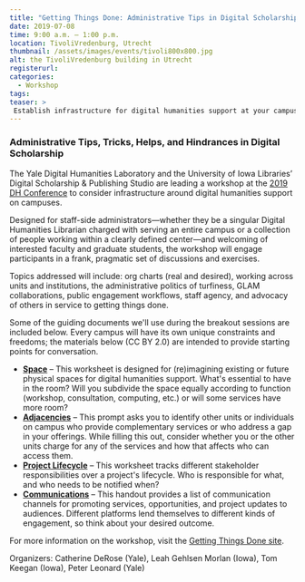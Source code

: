 ```yaml
---
title: "Getting Things Done: Administrative Tips in Digital Scholarship"
date: 2019-07-08
time: 9:00 a.m. – 1:00 p.m.
location: TivoliVredenburg, Utrecht
thumbnail: /assets/images/events/tivoli800x800.jpg
alt: the TivoliVredenburg building in Utrecht
registerurl:
categories:
  - Workshop
tags:
teaser: >
 Establish infrastructure for digital humanities support at your campus.
---
```


### Administrative Tips, Tricks, Helps, and Hindrances in Digital Scholarship

The Yale Digital Humanities Laboratory and the University of Iowa Libraries’ Digital Scholarship & Publishing Studio are leading a workshop at the <a href='https://dh2019.adho.org/' target='_blank'>2019 DH Conference</a> to consider infrastructure around digital humanities support on campuses. 

Designed for staff-side administrators—whether they be a singular Digital
Humanities Librarian charged with serving an entire campus or a collection of people working within a clearly defined center—and welcoming of interested faculty and graduate students, the workshop will engage participants in a frank, pragmatic set of discussions and exercises.

Topics addressed will include: org charts (real and desired), working across units and institutions, the administrative politics of turfiness, GLAM collaborations, public engagement workflows, staff agency, and advocacy of others in service to getting things done.

Some of the guiding documents we'll use during the breakout sessions are included below. Every campus will have its own unique constraints and freedoms; the materials below (CC BY 2.0) are intended to provide starting points for conversation.
<ul>
  <li>
    <a href='{{site.baseurl}}/assets/docs/DH2019-Space.pdf' target='_blank'><b>Space</b></a> – This worksheet is designed for (re)imagining existing or future physical spaces for digital humanities support. What's essential to have in the room? Will you subdivide the space equally according to function (workshop, consultation, computing, etc.) or will some services have more room?<br>
  </li>
  <li>
    <a href='{{site.baseurl}}/assets/docs/DH2019-Adjacencies.pdf' target='_blank'><b>Adjacencies</b></a> – This prompt asks you to identify other units or individuals on campus who provide complementary services or who address a gap in your offerings. While filling this out, consider whether you or the other units charge for any of the services and how that affects who can access them.<br>
  </li>
  <li>
    <a href='{{site.baseurl}}/assets/docs/DH2019-Lifecycle.pdf' target='_blank'><b>Project Lifecycle</b></a> – This worksheet tracks different stakeholder responsibilities over a project's lifecycle. Who is responsible for what, and who needs to be notified when?<br>
  </li>
  <li>
    <a href='{{site.baseurl}}/assets/docs/DH2019-Promotion.pdf' target='_blank'><b>Communications</b></a> – This handout provides a list of communication channels for promoting services, opportunities, and project updates to audiences. Different platforms lend themselves to different kinds of engagement, so think about your desired outcome.<br>
  </li>
</ul>

For more information on the workshop, visit the <a href='https://dsps.lib.uiowa.edu/gettingthingsdone/' target='_blank'>Getting Things Done site</a>.

Organizers: Catherine DeRose (Yale), Leah Gehlsen Morlan (Iowa), Tom Keegan (Iowa), Peter Leonard (Yale)